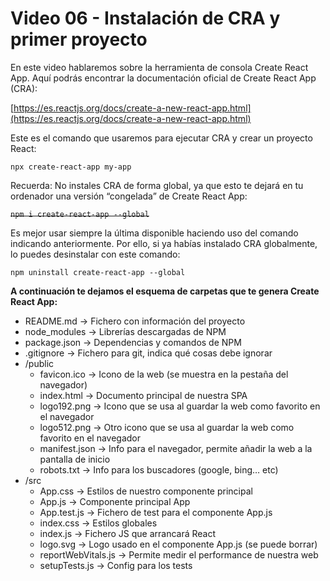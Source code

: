 # Video 06 - Instalación de CRA y primer proyecto

En este video hablaremos sobre la herramienta de consola Create React App. Aquí podrás encontrar la documentación oficial de Create React App (CRA):

[https://es.reactjs.org/docs/create-a-new-react-app.html](https://es.reactjs.org/docs/create-a-new-react-app.html)

Este es el comando que usaremos para ejecutar CRA y crear un proyecto React:

`npx create-react-app my-app`

Recuerda: No instales CRA de forma global, ya que esto te dejará en tu ordenador una versión “congelada” de Create React App:

~~`npm i create-react-app --global`~~

Es mejor usar siempre la última disponible haciendo uso del comando indicando anteriormente. Por ello, si ya habías instalado CRA globalmente, lo puedes desinstalar con este comando:

`npm uninstall create-react-app --global`

**A continuación te dejamos el esquema de carpetas que te genera Create React App:**

- README.md → Fichero con información del proyecto
- node_modules → Librerías descargadas de NPM
- package.json → Dependencias y comandos de NPM
- .gitignore → Fichero para git, indica qué cosas debe ignorar
- /public
    - favicon.ico → Icono de la web (se muestra en la pestaña del navegador)
    - index.html → Documento principal de nuestra SPA
    - logo192.png → Icono que se usa al guardar la web como favorito en el navegador
    - logo512.png → Otro icono que se usa al guardar la web como favorito en el navegador
    - manifest.json → Info para el navegador, permite añadir la web a la pantalla de inicio
    - robots.txt → Info para los buscadores (google, bing… etc)
- /src
    - App.css → Estilos de nuestro componente principal
    - App.js → Componente principal App
    - App.test.js → Fichero de test para el componente App.js
    - index.css → Estilos globales
    - index.js → Fichero JS que arrancará React
    - logo.svg → Logo usado en el componente App.js (se puede borrar)
    - reportWebVitals.js → Permite medir el performance de nuestra web
    - setupTests.js → Config para los tests
